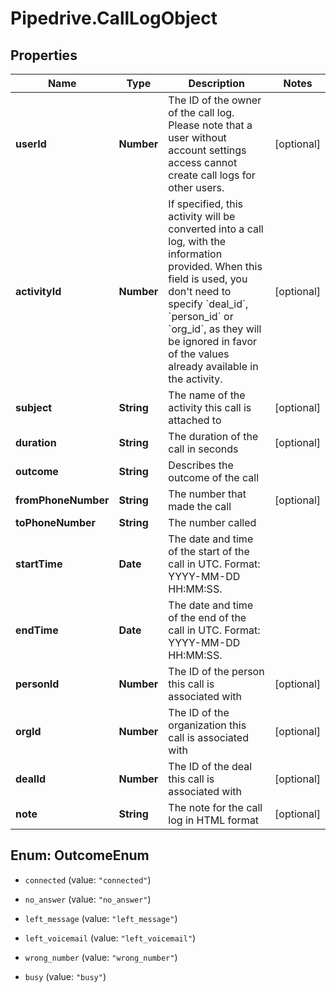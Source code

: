 # Pipedrive.CallLogObject

## Properties

Name | Type | Description | Notes
------------ | ------------- | ------------- | -------------
**userId** | **Number** | The ID of the owner of the call log. Please note that a user without account settings access cannot create call logs for other users. | [optional] 
**activityId** | **Number** | If specified, this activity will be converted into a call log, with the information provided. When this field is used, you don&#39;t need to specify &#x60;deal_id&#x60;, &#x60;person_id&#x60; or &#x60;org_id&#x60;, as they will be ignored in favor of the values already available in the activity. | [optional] 
**subject** | **String** | The name of the activity this call is attached to | [optional] 
**duration** | **String** | The duration of the call in seconds | [optional] 
**outcome** | **String** | Describes the outcome of the call | 
**fromPhoneNumber** | **String** | The number that made the call | [optional] 
**toPhoneNumber** | **String** | The number called | 
**startTime** | **Date** | The date and time of the start of the call in UTC. Format: YYYY-MM-DD HH:MM:SS. | 
**endTime** | **Date** | The date and time of the end of the call in UTC. Format: YYYY-MM-DD HH:MM:SS. | 
**personId** | **Number** | The ID of the person this call is associated with | [optional] 
**orgId** | **Number** | The ID of the organization this call is associated with | [optional] 
**dealId** | **Number** | The ID of the deal this call is associated with | [optional] 
**note** | **String** | The note for the call log in HTML format | [optional] 



## Enum: OutcomeEnum


* `connected` (value: `"connected"`)

* `no_answer` (value: `"no_answer"`)

* `left_message` (value: `"left_message"`)

* `left_voicemail` (value: `"left_voicemail"`)

* `wrong_number` (value: `"wrong_number"`)

* `busy` (value: `"busy"`)




